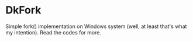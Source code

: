 # DkFork
Simple fork() implementation on Windows system (well, at least that's what my intention).
Read the codes for more.
